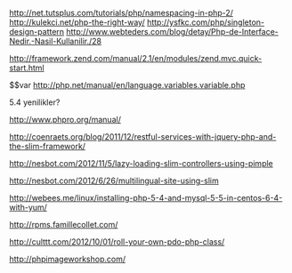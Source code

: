 http://net.tutsplus.com/tutorials/php/namespacing-in-php-2/
http://kulekci.net/php-the-right-way/
http://ysfkc.com/php/singleton-design-pattern
http://www.webteders.com/blog/detay/Php-de-Interface-Nedir.-Nasil-Kullanilir./28

http://framework.zend.com/manual/2.1/en/modules/zend.mvc.quick-start.html


$$var
http://php.net/manual/en/language.variables.variable.php

5.4 yenilikler?

http://www.phpro.org/manual/


http://coenraets.org/blog/2011/12/restful-services-with-jquery-php-and-the-slim-framework/

http://nesbot.com/2012/11/5/lazy-loading-slim-controllers-using-pimple

http://nesbot.com/2012/6/26/multilingual-site-using-slim


http://webees.me/linux/installing-php-5-4-and-mysql-5-5-in-centos-6-4-with-yum/

http://rpms.famillecollet.com/

http://culttt.com/2012/10/01/roll-your-own-pdo-php-class/

http://phpimageworkshop.com/


